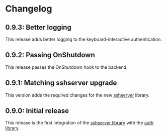 # Changelog

## 0.9.3: Better logging

This release adds better logging to the keyboard-interactive authentication.

## 0.9.2: Passing OnShutdown

This release passes the OnShutdown hook to the backend.

## 0.9.1: Matching sshserver upgrade

This version adds the required changes for the new [sshserver](https://github.com/containerssh/sshserver) library.

## 0.9.0: Initial release

This release is the first integration of the [sshserver library](https://github.com/containerssh/sshserver) with the [auth library](https://github.com/containerssh/auth).
